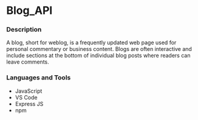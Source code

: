 # Blog_API

### Description
A blog, short for weblog, is a frequently updated web page used for personal commentary or business content. Blogs are often interactive and include sections at the bottom of individual blog posts where readers can leave comments.

### Languages and Tools
 - JavaScript
 - VS Code
 - Express JS
 - npm